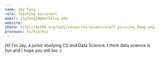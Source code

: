 ```yaml
---
name: Jay Feng
role: Teaching Assistant
email: jayfeng10@berkeley.edu
website: 
photo: http://ds100.org/sp22/resources/assets/staff_pics/Jay_Feng.png
pronouns: he/him/his
---
```

Hi! I'm Jay, a junior studying CS and Data Science. I think data science is fun and I hope you will too :)
